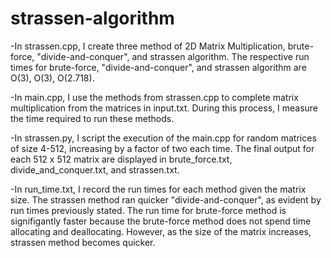 # strassen-algorithm
-In strassen.cpp, I create three method of 2D Matrix Multiplication, brute-force, "divide-and-conquer", and strassen algorithm. The respective run times for brute-force, "divide-and-conquer", and strassen algorithm are O(3), O(3), O(2.718).

-In main.cpp, I use the methods from strassen.cpp to complete matrix multiplication from the matrices in input.txt. During this process, I measure the time required to run these methods.

-In strassen.py, I script the execution of the main.cpp for random matrices of size 4-512, increasing by a factor of two each time. The final output for each 512 x 512 matrix are displayed in brute_force.txt, divide_and_conquer.txt, and strassen.txt. 

-In run_time.txt, I record the run times for each method given the matrix size. The strassen method ran quicker "divide-and-conquer", as evident by run times previously stated. The run time for brute-force method is signifigantly faster because the brute-force method does not spend time allocating and deallocating. However, as the size of the matrix increases, strassen method becomes quicker.
